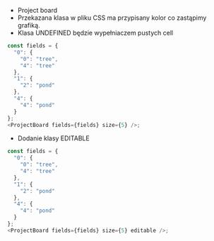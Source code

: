 - Project board
- Przekazana klasa w pliku CSS ma przypisany kolor co zastąpimy grafiką.
- Klasa UNDEFINED będzie wypełniaczem pustych cell

```js
const fields = {
  "0": {
    "0": "tree",
    "4": "tree"
  },
  "1": {
    "2": "pond"
  },
  "4": {
    "4": "pond"
  }
};
<ProjectBoard fields={fields} size={5} />;
```

- Dodanie klasy EDITABLE

```js
const fields = {
  "0": {
    "0": "tree",
    "4": "tree"
  },
  "1": {
    "2": "pond"
  },
  "4": {
    "4": "pond"
  }
};
<ProjectBoard fields={fields} size={5} editable />;
```
